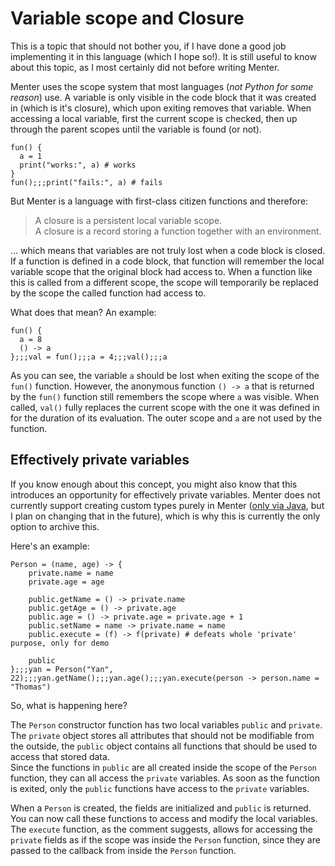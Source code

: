 # Variable scope and Closure

This is a topic that should not bother you, if I have done a good job implementing it in this language (which I hope
so!). It is still useful to know about this topic, as I most certainly did not before writing Menter.

Menter uses the scope system that most languages (_not Python for some reason_) use. A variable is only visible in the
code block that it was created in (which is it's closure), which upon exiting removes that variable. When accessing a
local variable, first the current scope is checked, then up through the parent scopes until the variable is found (or
not).

```result=# server required;;;# server required
fun() {
  a = 1
  print("works:", a) # works
}
fun();;;print("fails:", a) # fails
```

But Menter is a language with first-class citizen functions and therefore:

> A closure is a persistent local variable scope.  
> A closure is a record storing a function together with an environment.

... which means that variables are not truly lost when a code block is closed. If a function is defined in a code block,
that function will remember the local variable scope that the original block had access to. When a function like this is
called from a different scope, the scope will temporarily be replaced by the scope the called function had access to.

What does that mean? An example:

```result=() -> { a = 8; () -> { a; }; };;;() -> { a; };;;4;;;8;;;4
fun() {
  a = 8
  () -> a
};;;val = fun();;;a = 4;;;val();;;a
```

As you can see, the variable `a` should be lost when exiting the scope of the `fun()` function. However, the anonymous
function `() -> a` that is returned by the `fun()` function still remembers the scope where `a` was visible. When
called, `val()` fully replaces the current scope with the one it was defined in for the duration of its evaluation. The
outer scope and `a` are not used by the function.

## Effectively private variables

If you know enough about this concept, you might also know that this introduces an opportunity for effectively private
variables. Menter does not currently support creating custom types purely in Menter
([only via Java](Java_custom_java_types.html), but I plan on changing that in the future), which is why this is
currently the only option to archive this.

Here's an example:

```result=# server required;;;# server required;;;Yan;;;23;;;Thomas
Person = (name, age) -> {
    private.name = name
    private.age = age

    public.getName = () -> private.name
    public.getAge = () -> private.age
    public.age = () -> private.age = private.age + 1
    public.setName = name -> private.name = name
    public.execute = (f) -> f(private) # defeats whole 'private' purpose, only for demo

    public
};;;yan = Person("Yan", 22);;;yan.getName();;;yan.age();;;yan.execute(person -> person.name = "Thomas")
```

So, what is happening here?

The `Person` constructor function has two local variables `public` and `private`. The `private` object stores all
attributes that should not be modifiable from the outside, the `public` object contains all functions that should be
used to access that stored data.  
Since the functions in `public` are all created inside the scope of the `Person` function, they can all access the
`private` variables. As soon as the function is exited, only the `public` functions have access to the `private`
variables.

When a `Person` is created, the fields are initialized and `public` is returned. You can now call these functions to
access and modify the local variables.  
The `execute` function, as the comment suggests, allows for accessing the `private` fields as if the scope was inside
the `Person` function, since they are passed to the callback from inside the `Person` function.
